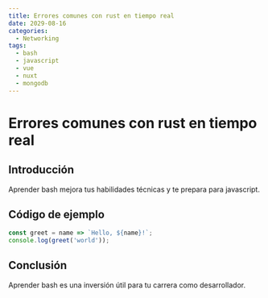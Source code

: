 ```yaml
---
title: Errores comunes con rust en tiempo real
date: 2029-08-16
categories:
  - Networking
tags:
  - bash
  - javascript
  - vue
  - nuxt
  - mongodb
---
```


# Errores comunes con rust en tiempo real

## Introducción

Aprender bash mejora tus habilidades técnicas y te prepara para javascript.

## Código de ejemplo

```javascript
const greet = name => `Hello, ${name}!`;
console.log(greet('world'));
```

## Conclusión

Aprender bash es una inversión útil para tu carrera como desarrollador.